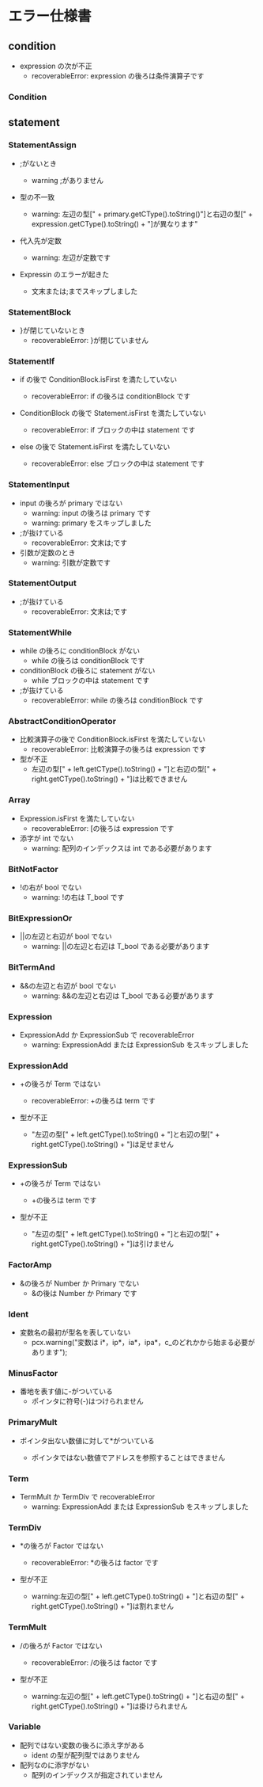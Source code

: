 # エラー仕様書

## condition

-   expression の次が不正
    -   recoverableError: expression の後ろは条件演算子です

### Condition

## statement

### StatementAssign

-   ;がないとき

    -   warning ;がありません

-   型の不一致
    -   warning: 左辺の型[" + primary.getCType().toString()"]と右辺の型[" + expression.getCType().toString() + "]が異なります"
-   代入先が定数
    -   warning: 左辺が定数です
-   Expressin のエラーが起きた
    -   文末または;までスキップしました

### StatementBlock

-   }が閉じていないとき
    -   recoverableError: }が閉じていません

### StatementIf

-   if の後で ConditionBlock.isFirst を満たしていない

    -   recoverableError: if の後ろは conditionBlock です

-   ConditionBlock の後で Statement.isFirst を満たしていない

    -   recoverableError: if ブロックの中は statement です

-   else の後で Statement.isFirst を満たしていない
    -   recoverableError: else ブロックの中は statement です

### StatementInput

-   input の後ろが primary ではない
    -   warning: input の後ろは primary です
    -   warning: primary をスキップしました
-   ;が抜けている
    -   recoverableError: 文末は;です
-   引数が定数のとき
    -   warning: 引数が定数です

### StatementOutput

-   ;が抜けている
    -   recoverableError: 文末は;です

### StatementWhile

-   while の後ろに conditionBlock がない
    -   while の後ろは conditionBlock です
-   conditionBlock の後ろに statement がない
    -   while ブロックの中は statement です
-   ;が抜けている
    -   recoverableError: while の後ろは conditionBlock です

### AbstractConditionOperator

-   比較演算子の後で ConditionBlock.isFirst を満たしていない
    -   recoverableError: 比較演算子の後ろは expression です
-   型が不正
    -   左辺の型[" + left.getCType().toString() + "]と右辺の型[" + right.getCType().toString() + "]は比較できません

### Array

-   Expression.isFirst を満たしていない
    -   recoverableError: [の後ろは expression です
-   添字が int でない
    -   warning: 配列のインデックスは int である必要があります

### BitNotFactor

-   !の右が bool でない
    -   warning: !の右は T_bool です

### BitExpressionOr

-   ||の左辺と右辺が bool でない
    -   warning: ||の左辺と右辺は T_bool である必要があります

### BitTermAnd

-   &&の左辺と右辺が bool でない
    -   warning: &&の左辺と右辺は T_bool である必要があります

### Expression

-   ExpressionAdd か ExpressionSub で recoverableError
    -   warning: ExpressionAdd または ExpressionSub をスキップしました

### ExpressionAdd

-   +の後ろが Term ではない

    -   recoverableError: +の後ろは term です

-   型が不正
    -   "左辺の型[" + left.getCType().toString() + "]と右辺の型[" + right.getCType().toString() + "]は足せません

### ExpressionSub

-   +の後ろが Term ではない

    -   +の後ろは term です

-   型が不正
    -   "左辺の型[" + left.getCType().toString() + "]と右辺の型[" + right.getCType().toString() + "]は引けません

### FactorAmp

-   &の後ろが Number か Primary でない
    -   &の後は Number か Primary です

### Ident

-   変数名の最初が型名を表していない
    -   pcx.warning("変数は i*，ip*，ia*，ipa*，c\_のどれかから始まる必要があります");

### MinusFactor

-   番地を表す値に-がついている
    -   ポインタに符号(-)はつけられません

### PrimaryMult

-   ポインタ出ない数値に対して\*がついている

    -   ポインタではない数値でアドレスを参照することはできません

### Term

-   TermMult か TermDiv で recoverableError
    -   warning: ExpressionAdd または ExpressionSub をスキップしました

### TermDiv

-   \*の後ろが Factor ではない

    -   recoverableError: \*の後ろは factor です

-   型が不正
    -   warning:左辺の型[" + left.getCType().toString() + "]と右辺の型[" + right.getCType().toString() + "]は割れません

### TermMult

-   \/の後ろが Factor ではない

    -   recoverableError: \/の後ろは factor です

-   型が不正

    -   warning:左辺の型[" + left.getCType().toString() + "]と右辺の型[" + right.getCType().toString() + "]は掛けられません

### Variable

-   配列ではない変数の後ろに添え字がある
    -   ident の型が配列型ではありません
-   配列なのに添字がない
    -   配列のインデックスが指定されていません
